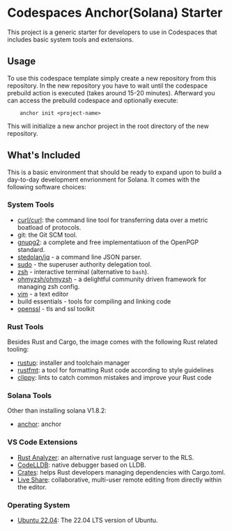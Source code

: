 # Codespaces Anchor(Solana) Starter

This project is a generic starter for developers to use in Codespaces that includes basic system tools and extensions.

## Usage

To use this codespace template simply create a new repository from this repository. In the new repository you have to wait until the codespace prebuild action is executed (takes around 15-20 minutes). Afterward you can access the prebuild codespace and optionally execute:

        anchor init <project-name>
        
This will initialize a new anchor project in the root directory of the new repository.

## What's Included

This is a basic environment that should be ready to expand upon to build a day-to-day development envrionment for Solana. It comes with the following software choices:

### System Tools

- [curl/curl](https://github.com/curl/curl): the command line tool for transferring data over a metric boatload of protocols.
- git: the Git SCM tool.
- [gnupg2](https://gnupg.org/): a complete and free implementatiuon of the OpenPGP standard.
- [stedolan/jq](https://github.com/stedolan/jq) - a command line JSON parser.
- [sudo](https://www.sudo.ws/) - the superuser authority delegation tool.
- [zsh](https://www.zsh.org/) - interactive terminal (alternative to `bash`).
- [ohmyzsh/ohmyzsh](https://github.com/ohmyzsh/ohmyzsh) - a delightful community driven framework for managing zsh config.
- [vim](https://www.vim.org/) - a text editor
- build essentials - tools for compiling and linking code
- [openssl](https://www.openssl.org/) - tls and ssl toolkit

### Rust Tools

Besides Rust and Cargo, the image comes with the following Rust related tooling:

- [rustup](https://rustup.rs/): installer and toolchain manager
- [rustfmt](https://github.com/rust-lang/rustfmt): a tool for formatting Rust code according to style guidelines
- [clippy](https://github.com/rust-lang/rust-clippy): lints to catch common mistakes and improve your Rust code

### Solana Tools

Other than installing solana V1.8.2:

- [anchor](https://project-serum.github.io/anchor/getting-started/introduction.html): anchor

### VS Code Extensions

- [Rust Analyzer](https://marketplace.visualstudio.com/items?itemName=matklad.rust-analyzer): an alternative rust language server to the RLS.
- [CodeLLDB](https://marketplace.visualstudio.com/items?itemName=vadimcn.vscode-lldb): native debugger based on LLDB.
- [Crates](https://marketplace.visualstudio.com/items?itemName=serayuzgur.crates): helps Rust developers managing dependencies with Cargo.toml.
- [Live Share](https://marketplace.visualstudio.com/items?itemName=ms-vsliveshare.vsliveshare): collaborative, multi-user remote editing from directly within the editor.

### Operating System

- [Ubuntu 22.04](https://releases.ubuntu.com/22.04.1/): The 22.04 LTS version of Ubuntu.

